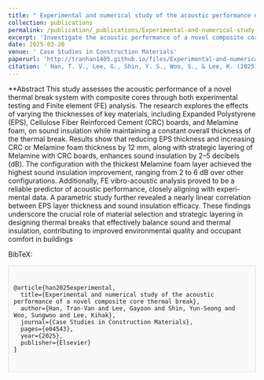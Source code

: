 ```yaml
---
title: " Experimental and numerical study of the acoustic performance of a novel composite core thermal break"
collection: publications
permalink: /publication/_publications/Experimental-and-numerical-study-of-the-acoustic-performance
excerpt: 'Investigate the acoustic performance of a novel composite core thermal break using Sound reduction testing and finite element analysis .'
date: 2025-03-20
venue: ' Case Studies in Construction Materials'
paperurl: 'http://tranhan1405.github.io/files/Experimental-and-numerical-study-of-the-acoustic performance.pdf'
citation: ' Han, T. V., Lee, G., Shin, Y. S., Woo, S., & Lee, K. (2025). Experimental and numerical study of the acoustic performance of a novel composite core thermal break. Case Studies in Construction Materials, e04543..'
---
```

**Abstract This study assesses the acoustic performance of a novel thermal break system with composite cores through both experimental testing and Finite element (FE) analysis. The research explores the effects of varying the thicknesses of key materials, including Expanded Polystyrene (EPS), Cellulose Fiber Reinforced Cement (CRC) boards, and Melamine foam, on sound insulation while maintaining a constant overall thickness of the thermal break. Results show that reducing EPS thickness and increasing CRC or Melamine foam thickness by 12 mm, along with strategic layering of Melamine with CRC boards, enhances sound insulation by 2–5 decibels (dB). The configuration with the thickest Melamine foam layer achieved the highest sound insulation improvement, ranging from 2 to 6 dB over other configurations. Additionally, FE vibro-acoustic analysis proved to be a reliable predictor of acoustic performance, closely aligning with experi- mental data. A parametric study further revealed a nearly linear correlation between EPS layer thickness and sound insulation efficacy. These findings underscore the crucial role of material selection and strategic layering in designing thermal breaks that effectively balance sound and thermal insulation, contributing to improved environmental quality and occupant comfort in buildings

BibTeX: 
  <div style="border: 1px solid #ddd; padding: 10px; background-color: #f9f9f9;">
  <pre><code>
@article{han2025experimental,
  title={Experimental and numerical study of the acoustic performance of a novel composite core thermal break},
  author={Han, Tran-Van and Lee, Gayoon and Shin, Yun-Seong and Woo, Sungwoo and Lee, Kihak},
  journal={Case Studies in Construction Materials},
  pages={e04543},
  year={2025},
  publisher={Elsevier}
}
  </code></pre>
  </div>

